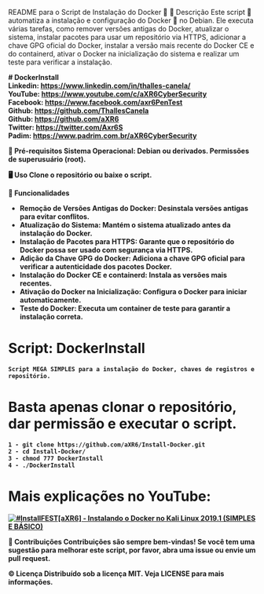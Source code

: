 README para o Script de Instalação do Docker 🐳
📜 Descrição
Este script 📝 automatiza a instalação e configuração do Docker 🐳 no Debian. Ele executa várias tarefas, como remover versões antigas do Docker, atualizar o sistema, instalar pacotes para usar um repositório via HTTPS, adicionar a chave GPG oficial do Docker, instalar a versão mais recente do Docker CE e do containerd, ativar o Docker na inicialização do sistema e realizar um teste para verificar a instalação.

<b># DockerInstall<b><br>
Linkedin: https://www.linkedin.com/in/thalles-canela/ <br>
YouTube:  https://www.youtube.com/c/aXR6CyberSecurity <br>
Facebook: https://www.facebook.com/axr6PenTest <br>
Github:   https://github.com/ThallesCanela <br>
Github:   https://github.com/aXR6 <br>
Twitter:  https://twitter.com/Axr6S <br>
Padim:    https://www.padrim.com.br/aXR6CyberSecurity <br>

🚀 Pré-requisitos
Sistema Operacional: Debian ou derivados.
Permissões de superusuário (root).

🖥 Uso
Clone o repositório ou baixe o script.

🌟 Funcionalidades
- Remoção de Versões Antigas do Docker: Desinstala versões antigas para evitar conflitos.
- Atualização do Sistema: Mantém o sistema atualizado antes da instalação do Docker.
- Instalação de Pacotes para HTTPS: Garante que o repositório do Docker possa ser usado com segurança via HTTPS.
- Adição da Chave GPG do Docker: Adiciona a chave GPG oficial para verificar a autenticidade dos pacotes Docker.
- Instalação do Docker CE e containerd: Instala as versões mais recentes.
- Ativação do Docker na Inicialização: Configura o Docker para iniciar automaticamente.
- Teste do Docker: Executa um container de teste para garantir a instalação correta.

# Script: DockerInstall
```
Script MEGA SIMPLES para a instalação do Docker, chaves de registros e repositório.
```

# Basta apenas clonar o repositório, dar permissão e executar o script.
```
1 - git clone https://github.com/aXR6/Install-Docker.git
2 - cd Install-Docker/
3 - chmod 777 DockerInstall
4 - ./DockerInstall
```
# Mais explicações no YouTube:
[![#InstallFEST[aXR6] - Instalando o Docker no Kali Linux 2019.1 (SIMPLES E BÁSICO)](https://i.imgur.com/LA85ZXf.png)](https://www.youtube.com/watch?v=HT0731ouQWQ)

👥 Contribuições
Contribuições são sempre bem-vindas! Se você tem uma sugestão para melhorar este script, por favor, abra uma issue ou envie um pull request.

©️ Licença
Distribuído sob a licença MIT. Veja LICENSE para mais informações.

